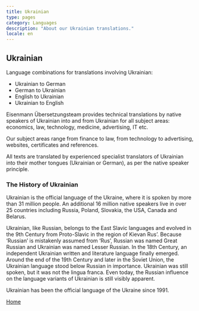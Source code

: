 ```yaml
---
title: Ukrainian
type: pages
category: Languages
description: "About our Ukrainian translations."
locale: en
---
```


## Ukrainian

Language combinations for translations involving Ukrainian:
- Ukrainian to German
- German to Ukrainian
- English to Ukrainian
- Ukrainian to English

Eisenmann Übersetzungsteam provides technical translations by native speakers of Ukrainian into and from Ukrainian for all subject areas: economics, law, technology, medicine, advertising, IT etc.

Our subject areas range from finance to law, from technology to advertising, websites, certificates and references.

All texts are translated by experienced specialist translators of Ukrainian into their mother tongues (Ukrainian or German), as per the native speaker principle.

### The History of Ukrainian

Ukrainian is the official language of the Ukraine, where it is spoken by more than 31 million people. An additional 16 million native speakers live in over 25 countries including Russia, Poland, Slovakia, the USA, Canada and Belarus.

Ukrainian, like Russian, belongs to the East Slavic languages and evolved in the 9th Century from Proto-Slavic in the region of Kievan Rus’. Because ‘Russian’ is mistakenly assumed from ‘Rus’, Russian was named Great Russian and Ukrainian was named Lesser Russian. In the 18th Century, an independent Ukrainian written and literature language finally emerged. Around the end of the 19th Century and later in the Soviet Union, the Ukrainian language stood below Russian in importance. Ukrainian was still spoken, but it was not the lingua franca. Even today, the Russian influence on the language variants of Ukrainian is still visibly apparent.

Ukrainian has been the official language of the Ukraine since 1991.

[Home](/about/landing)